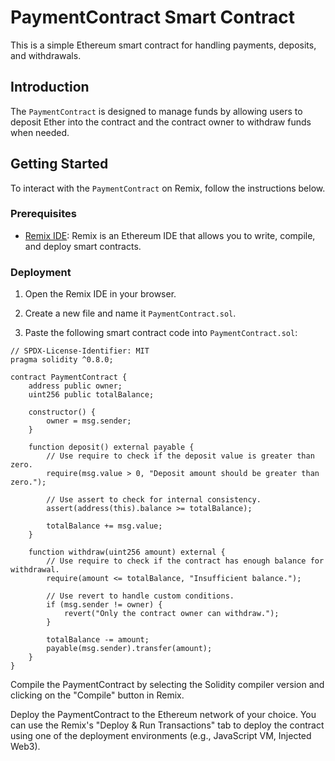 # PaymentContract Smart Contract

This is a simple Ethereum smart contract for handling payments, deposits, and withdrawals.

## Introduction

The `PaymentContract` is designed to manage funds by allowing users to deposit Ether into the contract and the contract owner to withdraw funds when needed.

## Getting Started

To interact with the `PaymentContract` on Remix, follow the instructions below.

### Prerequisites

- [Remix IDE](https://remix.ethereum.org/): Remix is an Ethereum IDE that allows you to write, compile, and deploy smart contracts.

### Deployment

1. Open the Remix IDE in your browser.

2. Create a new file and name it `PaymentContract.sol`.

3. Paste the following smart contract code into `PaymentContract.sol`:

```solidity
// SPDX-License-Identifier: MIT
pragma solidity ^0.8.0;

contract PaymentContract {
    address public owner;
    uint256 public totalBalance;

    constructor() {
        owner = msg.sender;
    }

    function deposit() external payable {
        // Use require to check if the deposit value is greater than zero.
        require(msg.value > 0, "Deposit amount should be greater than zero.");

        // Use assert to check for internal consistency.
        assert(address(this).balance >= totalBalance);

        totalBalance += msg.value;
    }

    function withdraw(uint256 amount) external {
        // Use require to check if the contract has enough balance for withdrawal.
        require(amount <= totalBalance, "Insufficient balance.");

        // Use revert to handle custom conditions.
        if (msg.sender != owner) {
            revert("Only the contract owner can withdraw.");
        }

        totalBalance -= amount;
        payable(msg.sender).transfer(amount);
    }
}
```

Compile the PaymentContract by selecting the Solidity compiler version and clicking on the "Compile" button in Remix.

Deploy the PaymentContract to the Ethereum network of your choice. You can use the Remix's "Deploy & Run Transactions" tab to deploy the contract using one of the deployment environments (e.g., JavaScript VM, Injected Web3).
